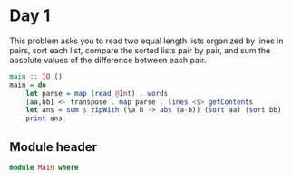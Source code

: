 # Day 1

This problem asks you to read two equal length lists organized by lines in
pairs, sort each list, compare the sorted lists pair by pair, and sum the
absolute values of the difference between each pair.

```haskell top:2
main :: IO ()
main = do
    let parse = map (read @Int) . words
    [aa,bb] <- transpose . map parse . lines <$> getContents
    let ans = sum $ zipWith (\a b -> abs (a-b)) (sort aa) (sort bb)
    print ans
```

## Module header

```haskell top
module Main where
```
